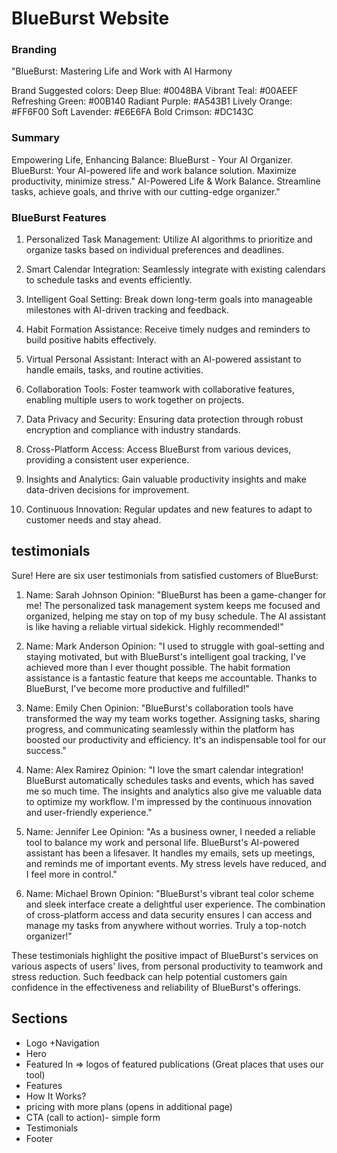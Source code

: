 # BlueBurst Website

### Branding

"BlueBurst: Mastering Life and Work with AI Harmony

Brand Suggested colors:
Deep Blue: #0048BA
Vibrant Teal: #00AEEF
Refreshing Green: #00B140
Radiant Purple: #A543B1
Lively Orange: #FF6F00
Soft Lavender: #E6E6FA
Bold Crimson: #DC143C

### Summary

<!-- This should be written inside our hero section -->

Empowering Life, Enhancing Balance: BlueBurst - Your AI Organizer.
BlueBurst: Your AI-powered life and work balance solution. Maximize productivity, minimize stress."
AI-Powered Life & Work Balance. Streamline tasks, achieve goals, and thrive with our cutting-edge organizer."

### BlueBurst Features

1. Personalized Task Management: Utilize AI algorithms to prioritize and organize tasks based on individual preferences and deadlines.

2. Smart Calendar Integration: Seamlessly integrate with existing calendars to schedule tasks and events efficiently.

3. Intelligent Goal Setting: Break down long-term goals into manageable milestones with AI-driven tracking and feedback.

4. Habit Formation Assistance: Receive timely nudges and reminders to build positive habits effectively.

5. Virtual Personal Assistant: Interact with an AI-powered assistant to handle emails, tasks, and routine activities.

6. Collaboration Tools: Foster teamwork with collaborative features, enabling multiple users to work together on projects.

7. Data Privacy and Security: Ensuring data protection through robust encryption and compliance with industry standards.

8. Cross-Platform Access: Access BlueBurst from various devices, providing a consistent user experience.

9. Insights and Analytics: Gain valuable productivity insights and make data-driven decisions for improvement.

10. Continuous Innovation: Regular updates and new features to adapt to customer needs and stay ahead.

## testimonials

Sure! Here are six user testimonials from satisfied customers of BlueBurst:

1. Name: Sarah Johnson
   Opinion: "BlueBurst has been a game-changer for me! The personalized task management system keeps me focused and organized, helping me stay on top of my busy schedule. The AI assistant is like having a reliable virtual sidekick. Highly recommended!"

2. Name: Mark Anderson
   Opinion: "I used to struggle with goal-setting and staying motivated, but with BlueBurst's intelligent goal tracking, I've achieved more than I ever thought possible. The habit formation assistance is a fantastic feature that keeps me accountable. Thanks to BlueBurst, I've become more productive and fulfilled!"

3. Name: Emily Chen
   Opinion: "BlueBurst's collaboration tools have transformed the way my team works together. Assigning tasks, sharing progress, and communicating seamlessly within the platform has boosted our productivity and efficiency. It's an indispensable tool for our success."

4. Name: Alex Ramirez
   Opinion: "I love the smart calendar integration! BlueBurst automatically schedules tasks and events, which has saved me so much time. The insights and analytics also give me valuable data to optimize my workflow. I'm impressed by the continuous innovation and user-friendly experience."

5. Name: Jennifer Lee
   Opinion: "As a business owner, I needed a reliable tool to balance my work and personal life. BlueBurst's AI-powered assistant has been a lifesaver. It handles my emails, sets up meetings, and reminds me of important events. My stress levels have reduced, and I feel more in control."

6. Name: Michael Brown
   Opinion: "BlueBurst's vibrant teal color scheme and sleek interface create a delightful user experience. The combination of cross-platform access and data security ensures I can access and manage my tasks from anywhere without worries. Truly a top-notch organizer!"

These testimonials highlight the positive impact of BlueBurst's services on various aspects of users' lives, from personal productivity to teamwork and stress reduction. Such feedback can help potential customers gain confidence in the effectiveness and reliability of BlueBurst's offerings.

## Sections

- Logo +Navigation
- Hero
- Featured In => logos of featured publications (Great places that uses our tool)
- Features
- How It Works?
- pricing with more plans (opens in additional page)
- CTA (call to action)- simple form
- Testimonials
- Footer
